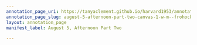 ```yaml
---
annotation_page_uri: https://tanyaclement.github.io/harvard1953/annotations/august-5-afternoon-part-two-canvas-1-w-m--frohock.json
annotation_page_slug: august-5-afternoon-part-two-canvas-1-w-m--frohock
layout: annotation_page
manifest_label: August 5, Afternoon Part Two

---
```


